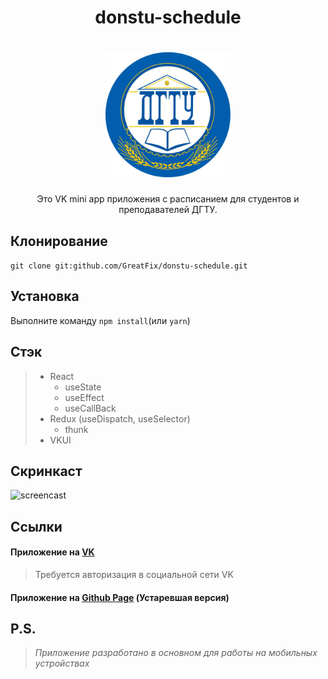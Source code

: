 <h1 align="center"> donstu-schedule</h1>
<h1 align="center">
  <a href="https://vk.com/app7690503"><img src="./src/img/logo.png" width="200" alt="DONSTU logo"></a>
</h1>
<p align="center">
Это VK mini app приложения с расписанием для студентов и преподавателей ДГТУ. 
</p>

## Клонирование

`git clone git:github.com/GreatFix/donstu-schedule.git`

## Установка

Выполните команду `npm install`(или `yarn`)

## Стэк

> - React
>   - useState
>   - useEffect
>   - useCallBack
> - Redux (useDispatch, useSelector)
>   - thunk
> - VKUI

## Скринкаст

![screencast](./src/img/screencast.gif)

## Ссылки

#### Приложение на [VK](https://vk.com/services?w=app7690503)

> Требуется авторизация в социальной сети VK

#### Приложение на [Github Page](https://greatfix.github.io/donstu-schedule) (Устаревшая версия)

## P.S.

> _Приложение разработано в основном для работы на мобильных устройствах_
